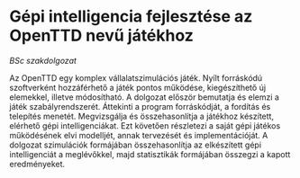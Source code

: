 # Gépi intelligencia fejlesztése az OpenTTD nevű játékhoz

*BSc szakdolgozat*

Az OpenTTD egy komplex vállalatszimulációs játék. Nyílt forráskódú szoftverként hozzáférhető a játék pontos működése, kiegészíthető új elemekkel, illetve módosítható. A dolgozat először bemutatja és elemzi a játék szabályrendszerét. Áttekinti a program forráskódját, a fordítás és telepítés menetét. Megvizsgálja és összehasonlítja a játékhoz készített, elérhető gépi intelligenciákat. Ezt követően részletezi a saját gépi játékos működésének elvi modelljét, annak tervezését és implementációját. A dolgozat szimulációk formájában összehasonlítja az elkészített gépi intelligenciát a meglévőkkel, majd statisztikák formájában összegzi a kapott eredményeket.

